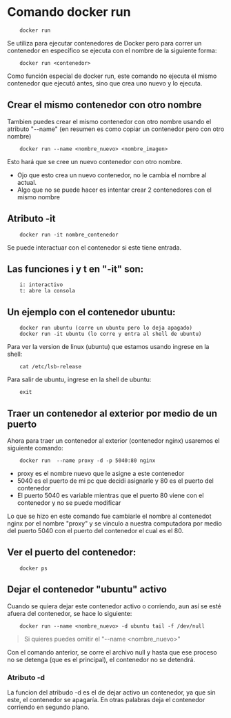 # Comando docker run

        docker run

Se utiliza para ejecutar contenedores de Docker pero para correr un contenedor en específico se ejecuta con el nombre de la siguiente forma:

        docker run <contenedor>

Como función especial de docker run, este comando no ejecuta el mismo contenedor que ejecutó antes, sino que crea uno nuevo y lo ejecuta.

## Crear el mismo contenedor con otro nombre

Tambien puedes crear el mismo contenedor con otro nombre usando el atributo "--name" (en resumen es como copiar un contenedor pero con otro nombre)

        docker run --name <nombre_nuevo> <nombre_imagen>

Esto hará que se cree un nuevo contenedor con otro nombre. 
- Ojo que esto crea un nuevo contenedor, no le cambia el nombre al actual.
- Algo que no se puede hacer es intentar crear 2 contenedores con el mismo nombre

## Atributo -it

        docker run -it nombre_contenedor 

Se puede interactuar con el contenedor si este tiene entrada.

## Las funciones i y t en "-it" son:

        i: interactivo
        t: abre la consola

## Un ejemplo con el contenedor ubuntu:

        docker run ubuntu (corre un ubuntu pero lo deja apagado)
        docker run -it ubuntu (lo corre y entra al shell de ubuntu)

Para ver la version de linux (ubuntu) que estamos usando ingrese en la shell:

        cat /etc/lsb-release

Para salir de ubuntu, ingrese en la shell de ubuntu:

        exit

## Traer un contenedor al exterior por medio de un puerto

Ahora para traer un contenedor al exterior (contenedor nginx) usaremos el siguiente comando:

        docker run  --name proxy -d -p 5040:80 nginx

- proxy es el nombre nuevo que le asigne a este contenedor
- 5040 es el puerto de mi pc que decidi asignarle y 80 es el puerto del contenedor
- El puerto 5040 es variable mientras que el puerto 80 viene con el contenedor y no se puede modificar

Lo que se hizo en este comando fue cambiarle el nombre al contenedot nginx por el nombre "proxy" y se vinculo a nuestra computadora por medio del puerto 5040 con el puerto del contenedor el cual es el 80.

## Ver el puerto del contenedor:

        docker ps

## Dejar el contenedor "ubuntu" activo

Cuando se quiera dejar este contenedor activo o corriendo, aun así se  esté afuera del contenedor, se hace lo siguiente:

        docker run --name <nombre_nuevo> -d ubuntu tail -f /dev/null

>Si quieres puedes omitir el "--name <nombre_nuevo>"  

Con el comando anterior, se corre el archivo null y hasta que ese proceso no se detenga (que es el principal), el contenedor no se detendrá.

### Atributo -d

La funcion del atribudo -d es el de dejar activo un contenedor, ya que sin este, el contenedor se apagaría. En otras palabras deja el contenedor corriendo en segundo plano.